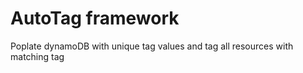 # AutoTag framework

Poplate dynamoDB with unique tag values and tag all resources with matching tag 
